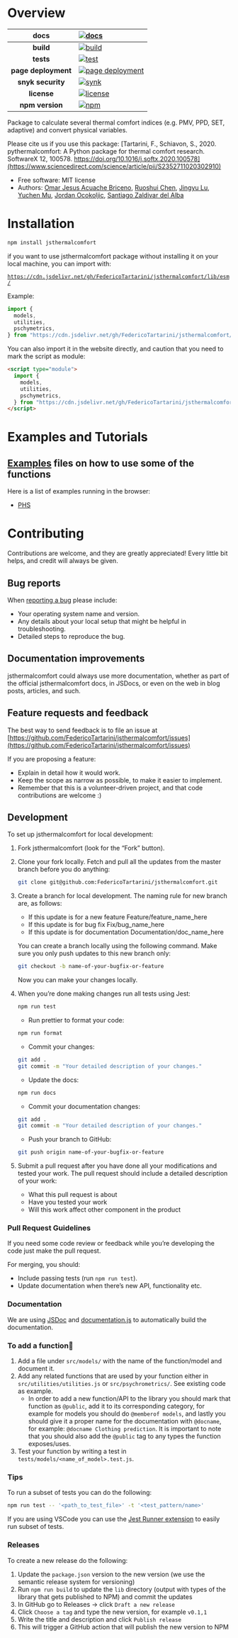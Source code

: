 # Overview

|        docs         | [![docs](https://github.com/FedericoTartarini/jsthermalcomfort/actions/workflows/test_docs.yml/badge.svg)][docs_link]                                                                 |
| :-----------------: | :------------------------------------------------------------------------------------------------------------------------------------------------------------------------------------ |
|      **build**      | [![build](https://github.com/FedericoTartarini/jsthermalcomfort/actions/workflows/build.yml/badge.svg)][build_link]                                                                   |
|      **tests**      | [![test](https://github.com/FedericoTartarini/jsthermalcomfort/actions/workflows/test.yml/badge.svg)][test_link]                                                                      |
| **page deployment** | [![page deployment](https://github.com/FedericoTartarini/jsthermalcomfort/actions/workflows/pages/pages-build-deployment/badge.svg)][deploy_link]                                     |
|  **snyk security**  | [![synk](https://github.com/FedericoTartarini/jsthermalcomfort/actions/workflows/snyk.yml/badge.svg)][synk_link]                                                                      |
|     **license**     | [![license](https://custom-icon-badges.demolab.com/github/license/denvercoder1/custom-icon-badges?logo=law)](https://github.com/FedericoTartarini/jsthermalcomfort/blob/main/LICENSE) |
|   **npm version**   | [![npm](https://img.shields.io/npm/v/jsthermalcomfort?style=plastic&logo=npm&logoColor=rgb)][npm_link]                                                                                |

Package to calculate several thermal comfort indices (e.g. PMV, PPD, SET, adaptive) and convert physical variables.

Please cite us if you use this package: [Tartarini, F., Schiavon, S., 2020. pythermalcomfort: A Python package for thermal comfort research. SoftwareX 12, 100578. https://doi.org/10.1016/j.softx.2020.100578](https://www.sciencedirect.com/science/article/pii/S2352711020302910)

- Free software: MIT license
- Authors: [Omar Jesus Acuache Briceno](https://www.linkedin.com/in/omar-acuache), [Ruoshui Chen](https://github.com/ChristinChen233), [Jingyu Lu](https://github.com/Lu-Whale), [Yuchen Mu](https://github.com/YuchenMu), [Jordan Ocokoljic](https://github.com/JordanOcokoljic), [Santiago Zaldivar del Alba​](https://github.com/szaldivar)

[docs_link]: https://github.com/FedericoTartarini/jsthermalcomfort/actions/workflows/test_docs.yml
[build_link]: https://github.com/FedericoTartarini/jsthermalcomfort/actions/workflows/build.yml
[test_link]: https://github.com/FedericoTartarini/jsthermalcomfort/actions/workflows/test.yml
[deploy_link]: https://github.com/FedericoTartarini/jsthermalcomfort/actions/workflows/pages/pages-build-deployment
[synk_link]: https://github.com/FedericoTartarini/jsthermalcomfort/actions/workflows/snyk.yml
[npm_link]: https://www.npmjs.com/package/jsthermalcomfort

# Installation

```bash
npm install jsthermalcomfort
```

if you want to use jsthermalcomfort package without installing it on your local machine, you can import with:

[`https://cdn.jsdelivr.net/gh/FedericoTartarini/jsthermalcomfort/lib/esm/`](https://cdn.jsdelivr.net/gh/FedericoTartarini/jsthermalcomfort/lib/esm/)

Example:

```javascript
import {
  models,
  utilities,
  pschymetrics,
} from "https://cdn.jsdelivr.net/gh/FedericoTartarini/jsthermalcomfort/lib/esm/index.js";
```

You can also import it in the website directly, and caution that you need to mark the script as module:

```html
<script type="module">
  import {
    models,
    utilities,
    pschymetrics,
  } from "https://cdn.jsdelivr.net/gh/FedericoTartarini/jsthermalcomfort/lib/esm/index.js";
</script>
```

# Examples and Tutorials

## [Examples](https://github.com/FedericoTartarini/jsthermalcomfort/tree/main/docs/examples) files on how to use some of the functions

Here is a list of examples running in the browser:

- [PHS](/jsthermalcomfort/examples/phs.html)

# Contributing

Contributions are welcome, and they are greatly appreciated! Every little bit helps, and credit will always be given.

## Bug reports

When [reporting a bug](https://github.com/FedericoTartarini/jsthermalcomfort/issues) please include:

- Your operating system name and version.
- Any details about your local setup that might be helpful in troubleshooting.
- Detailed steps to reproduce the bug.

## Documentation improvements

jsthermalcomfort could always use more documentation, whether as part of the official jsthermalcomfort docs, in JSDocs, or even on the web in blog posts, articles, and such.

## Feature requests and feedback

The best way to send feedback is to file an issue at [https://github.com/FedericoTartarini/jsthermalcomfort/issues](https://github.com/FedericoTartarini/jsthermalcomfort/issues)

If you are proposing a feature:

- Explain in detail how it would work.
- Keep the scope as narrow as possible, to make it easier to implement.
- Remember that this is a volunteer-driven project, and that code contributions are welcome :)

## Development

To set up jsthermalcomfort for local development:

1. Fork jsthermalcomfort (look for the “Fork” button).
2. Clone your fork locally. Fetch and pull all the updates from the master branch before you do anything:

   ```bash
   git clone git@github.com:FedericoTartarini/jsthermalcomfort.git
   ```

3. Create a branch for local development. The naming rule for new branch are, as follows:

   - If this update is for a new feature Feature/feature_name_here
   - If this update is for bug fix Fix/bug_name_here
   - If this update is for documentation Documentation/doc_name_here

   You can create a branch locally using the following command. Make sure you only push updates to this new branch only:

   ```bash
   git checkout -b name-of-your-bugfix-or-feature
   ```

   Now you can make your changes locally.

4. When you’re done making changes run all tests using Jest:

   ```bash
   npm run test
   ```

   - Run prettier to format your code:

   ```bash
   npm run format
   ```

   - Commit your changes:

   ```bash
   git add .
   git commit -m "Your detailed description of your changes."
   ```

   - Update the docs:

   ```bash
   npm run docs
   ```

   - Commit your documentation changes:

   ```bash
   git add .
   git commit -m "Your detailed description of your changes."
   ```

   - Push your branch to GitHub:

   ```bash
   git push origin name-of-your-bugfix-or-feature
   ```

5. Submit a pull request after you have done all your modifications and tested your work. The pull request should include a detailed description of your work:
   - What this pull request is about
   - Have you tested your work
   - Will this work affect other component in the product

### Pull Request Guidelines

If you need some code review or feedback while you’re developing the code just make the pull request.

For merging, you should:

- Include passing tests (run `npm run test`).
- Update documentation when there’s new API, functionality etc.

### Documentation

We are using [JSDoc](https://jsdoc.app/) and [documentation.js](https://github.com/documentationjs/documentation) to automatically build the documentation.

### To add a function

1. Add a file under `src/models/` with the name of the function/model and document it.
2. Add any related functions that are used by your function either in `src/utilities/utilities.js` or `src/psychrometrics/`. See existing code as example.
   - In order to add a new function/API to the library you should mark that function as `@public`, add it to its corresponding category, for example for models you should do `@memberof models`, and lastly you should give it a proper name for the documentation with `@docname`, for example: `@docname Clothing prediction`. It is important to note that you should also add the `@public` tag to any types the function exposes/uses.
3. Test your function by writing a test in `tests/models/<name_of_model>.test.js`.

### Tips

To run a subset of tests you can do the following:

```bash
npm run test -- '<path_to_test_file>' -t '<test_pattern/name>'
```

If you are using VSCode you can use the [Jest Runner extension](https://marketplace.visualstudio.com/items?itemName=firsttris.vscode-jest-runner) to easily run subset of tests.

### Releases

To create a new release do the following:

1. Update the `package.json` version to the new version (we use the semantic release system for versioning)
2. Run `npm run build` to update the `lib` directory (output with types of the library that gets published to NPM) and commit the updates
3. In GitHub go to Releases -> click `Draft a new release`
4. Click `Choose a tag` and type the new version, for example `v0.1,1`
5. Write the title and description and click `Publish release`
6. This will trigger a GitHub action that will publish the new version to NPM

